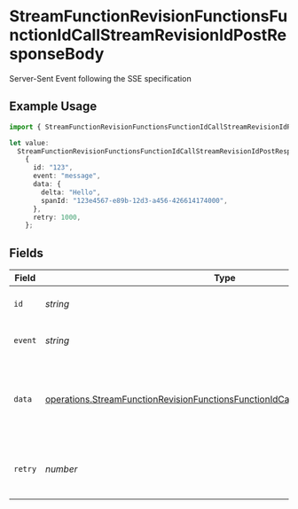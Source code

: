 # StreamFunctionRevisionFunctionsFunctionIdCallStreamRevisionIdPostResponseBody

Server-Sent Event following the SSE specification

## Example Usage

```typescript
import { StreamFunctionRevisionFunctionsFunctionIdCallStreamRevisionIdPostResponseBody } from "opperai/models/operations";

let value:
  StreamFunctionRevisionFunctionsFunctionIdCallStreamRevisionIdPostResponseBody =
    {
      id: "123",
      event: "message",
      data: {
        delta: "Hello",
        spanId: "123e4567-e89b-12d3-a456-426614174000",
      },
      retry: 1000,
    };
```

## Fields

| Field                                                                                                                                                                                | Type                                                                                                                                                                                 | Required                                                                                                                                                                             | Description                                                                                                                                                                          | Example                                                                                                                                                                              |
| ------------------------------------------------------------------------------------------------------------------------------------------------------------------------------------ | ------------------------------------------------------------------------------------------------------------------------------------------------------------------------------------ | ------------------------------------------------------------------------------------------------------------------------------------------------------------------------------------ | ------------------------------------------------------------------------------------------------------------------------------------------------------------------------------------ | ------------------------------------------------------------------------------------------------------------------------------------------------------------------------------------ |
| `id`                                                                                                                                                                                 | *string*                                                                                                                                                                             | :heavy_minus_sign:                                                                                                                                                                   | Event ID for the SSE event                                                                                                                                                           | 123                                                                                                                                                                                  |
| `event`                                                                                                                                                                              | *string*                                                                                                                                                                             | :heavy_minus_sign:                                                                                                                                                                   | Event type for the SSE event                                                                                                                                                         | message                                                                                                                                                                              |
| `data`                                                                                                                                                                               | [operations.StreamFunctionRevisionFunctionsFunctionIdCallStreamRevisionIdPostData](../../models/operations/streamfunctionrevisionfunctionsfunctionidcallstreamrevisionidpostdata.md) | :heavy_check_mark:                                                                                                                                                                   | The actual data payload containing streaming chunk information                                                                                                                       |                                                                                                                                                                                      |
| `retry`                                                                                                                                                                              | *number*                                                                                                                                                                             | :heavy_minus_sign:                                                                                                                                                                   | Retry interval in milliseconds for the SSE connection                                                                                                                                | 1000                                                                                                                                                                                 |
